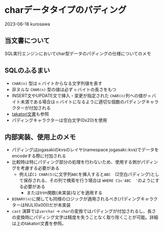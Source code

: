 # charデータタイプのパディング

2023-06-18 kurosawa

## 当文書について

SQL実行エンジンにおいてchar型データのパディングの仕様についてのメモ

## SQLのふるまい

- `CHAR(n)` 型は `n` バイトからなる文字列値を表す
- 非ヌルな `CHAR(n)` 型の値は必ず `n` バイトの長さをもつ
- INSERT文やUPDATE文で挿入・変更が指定された `CHAR(n)`列への値が `n` バイト未満である場合は `n` バイトになるように適切な個数のパディングキャラクターが付加される
- [takatori文書](https://github.com/project-tsurugi/takatori/blob/master/docs/ja/scalar-expressions-and-types.md)も参照
- パディングキャラクターは空白文字(0x20)を使用

## 内部実装、使用上のメモ

- パディングはjogasakiのkvsのレイヤ(namespace jogasaki::kvs)でデータをencodeする際に付加される
- 比較時は特にパディング部分の処理を行わないため、使用する側がパディングを考慮する必要がある
  - 例えば`C1 CHAR(5)`に文字列`ABC`を挿入すると`ABC  `(2空白パディング)として保存される、その列で検索を行う場合は `WHERE C1='ABC  '`のようにする必要がある
    - またはtrim関数(未実装)などを適用する
- `BINARY(n)`に関しても同様のロジックが適用されるべき(パディングキャラクターはNUL(0x00))だが未実装
- `cast` 演算では`varchar` -> `char`の変換ではパディングが付加されるし、長さの変換時にパディング文字は精度を失うことなく取り除くことが可能。詳細は上のtakatori文書を参照。

